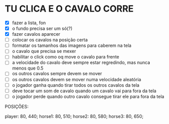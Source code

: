 # TU CLICA E O CAVALO CORRE

* [x] fazer a lista, fon
* [x] o fundo precisa ser um só(?)
* [x] fazer cavalos aparecer
* [ ] colocar os cavalos na posição certa
* [ ] formatar os tamanhos das imagens para caberem na tela
* [ ] o cavalo que precisa se mexer
* [ ] habilitar o click como oq move o cavalo para frente
* [ ] a velocidade do cavalo deve sempre estar regredindo, mas nunca menos que 0.5
* [ ] os outros cavalos sempre devem se mover
* [ ] os outros cavalos devem se mover numa velocidade aleatória
* [ ] o jogador ganha quando tirar todos os outros cavalos da tela
* [ ] deve tocar um som de cavalo quando um cavalo vai para fora da tela
* [ ] o jogador perde quando outro cavalo consegue tirar ele para fora da tela

POSIÇÕES:

player: 80, 440;
horse1: 80, 510;
horse2: 80, 580;
horse3: 80, 650;
